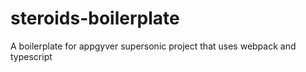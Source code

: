 # steroids-boilerplate
A boilerplate for appgyver supersonic project that uses webpack and typescript
